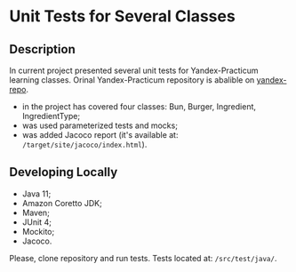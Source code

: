 # Unit Tests for Several Classes

## Description

In current project presented several unit tests for Yandex-Practicum learning classes. Orinal Yandex-Practicum repository is abalible on [yandex-repo](https://github.com/yandex-praktikum/QA-java-diplom-1).

* in the project has covered four classes: Bun, Burger, Ingredient, IngredientType; 
* was used parameterized tests and mocks;
* was added Jacoco report (it's available at: ```/target/site/jacoco/index.html```).

## Developing Locally
* Java 11; 
* Amazon Coretto JDK;
* Maven;
* JUnit 4;
* Mockito;
* Jacoco.

Please, clone repository and run tests. Tests located at: ```/src/test/java/```.
